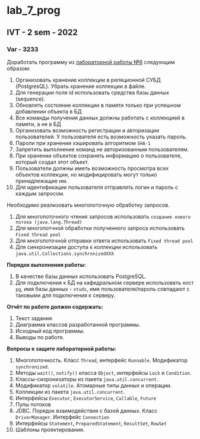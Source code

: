 # lab_7_prog
## IVT - 2 sem - 2022
### Var - 3233

Доработать программу из  [лабораторной работы №6](https://github.com/sasaovch/lab_6_prog)  следующим образом:

1.  Организовать хранение коллекции в реляционной СУБД (PostgresQL). Убрать хранение коллекции в файле.
2.  Для генерации поля id использовать средства базы данных (sequence).
3.  Обновлять состояние коллекции в памяти только при успешном добавлении объекта в БД
4.  Все команды получения данных должны работать с коллекцией в памяти, а не в БД
5.  Организовать возможность регистрации и авторизации пользователей. У пользователя есть возможность указать пароль.
6.  Пароли при хранении хэшировать алгоритмом  `SHA-1`
7.  Запретить выполнение команд не авторизованным пользователям.
8.  При хранении объектов сохранять информацию о пользователе, который создал этот объект.
9.  Пользователи должны иметь возможность просмотра всех объектов коллекции, но модифицировать могут только принадлежащие им.
10.  Для идентификации пользователя отправлять логин и пароль с каждым запросом.

Необходимо реализовать многопоточную обработку запросов.

1.  Для многопоточного чтения запросов использовать  `создание нового потока (java.lang.Thread)`
2.  Для многопотчной обработки полученного запроса использовать  `Fixed thread pool`
3.  Для многопоточной отправки ответа использовать  `Fixed thread pool`
4.  Для синхронизации доступа к коллекции использовать  `java.util.Collections.synchronizedXXX`

**Порядок выполнения работы:**

1.  В качестве базы данных использовать PostgreSQL.
2.  Для подключения к БД на кафедральном сервере использовать хост  `pg`, имя базы данных -  `studs`, имя пользователя/пароль совпадают с таковыми для подключения к серверу.

**Отчёт по работе должен содержать:**

1.  Текст задания.
2.  Диаграмма классов разработанной программы.
3.  Исходный код программы.
4.  Выводы по работе.

**Вопросы к защите лабораторной работы:**

1.  Многопоточность. Класс  `Thread`, интерфейс  `Runnable`. Модификатор  `synchronized`.
2.  Методы `wait()`,  `notify()`  класса  `Object`, интерфейсы  `Lock` и  `Condition`.
3.  Классы-сихронизаторы из пакета  `java.util.concurrent`.
4.  Модификатор  `volatile`. Атомарные типы данных и операции.
5.  Коллекции из пакета  `java.util.concurrent`.
6.  Интерфейсы  `Executor`,  `ExecutorService`,  `Callable`,  `Future`
7.  Пулы потоков
8.  JDBC. Порядок взаимодействия с базой данных. Класс  `DriverManager`. Интерфейс  `Connection`
9.  Интерфейсы  `Statement`,  `PreparedStatement`,  `ResultSet`,  `RowSet`
10.  Шаблоны проектирования.
